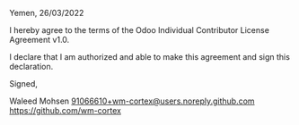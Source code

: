 Yemen, 26/03/2022

I hereby agree to the terms of the Odoo Individual Contributor License Agreement v1.0.

I declare that I am authorized and able to make this agreement and sign this declaration.

Signed,

Waleed Mohsen 91066610+wm-cortex@users.noreply.github.com https://github.com/wm-cortex
